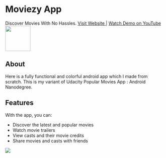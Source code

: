 # Moviezy App
Discover Movies With No Hassles. <a href="http://moviezy.kelechizy.com"> Visit Website </a> | <a href="https://www.youtube.com/watch?v=JPGs5j5_6G0"> Watch Demo on YouTube </a><br>
<a target="_blank" href="http://moviezy.kelechizy.com/dl"><img height="80px" src="http://moviezy.kelechizy.com/assets/images/google-play-badge.png"/></a>
<h2>About</h2>
Here is a fully functional and colorful android app which I made from scratch. This is my variant of Udacity Popular Movies App : Android Nanodegree.

<h2>Features</h2>
With the app, you can:
<ul>
  <li>Discover the latest and popular movies </li>
  <li>Watch movie trailers</li>
  <li>View casts and their movie credits</li>
  <li>Share movies and casts with friends</li>
</ul>


<a target="_blank" href="http://moviezy.kelechizy.com/dl"><img src="http://moviezy.kelechizy.com/assets/images/Moviezy%20App%20Promo.jpg"/></a>


